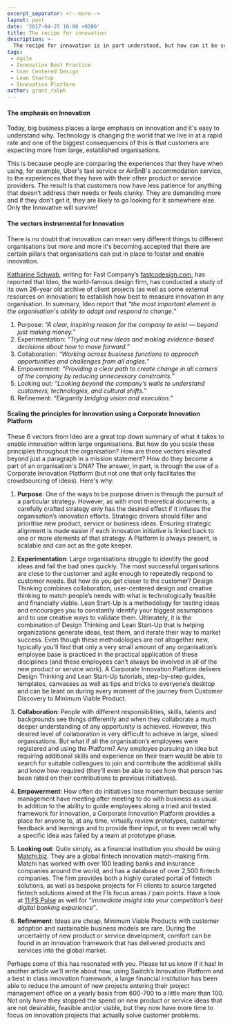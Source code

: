 ```yaml
---
excerpt_separator: <!--more-->
layout: post
date: '2017-04-25 16:00 +0200'
title: The recipe for innovation
description: >-
  The recipe for innovation is in part understood, but how can it be scaled throughout an organisation?
tags:
 - Agile
 - Innovation Best Practice
 - User Centered Design
 - Lean Startup
 - Innovation Platform
author: grant_ralph
---
```

#### The emphasis on Innovation

Today, big business places a large emphasis on innovation and it's easy to understand why. Technology is changing the world that we live in at a rapid rate and one of the biggest consequences of this is that customers are expecting more from large, established organisations.

<!--more-->

This is because people are comparing the experiences that they have when using, for example, Uber's taxi service or AirBnB's accommodation service, to the experiences that they have with their other product or service providers. The result is that customers now have less patience for anything that doesn’t address their needs or feels clunky. They are demanding more and if they don’t get it, they are likely to go looking for it somewhere else. Only the Innovative will survive!

#### The vectors instrumental for Innovation

There is no doubt that innovation can mean very different things to different organisations but more and more it's becoming accepted that there are certain pillars that organisations can put in place to foster and enable innovation.

[Katharine Schwab](https://www.fastcodesign.com/user/katharine-schwab), writing for Fast Company’s [fastcodesign.com](https://fastcodesign.com), has reported that Ideo, the world-famous design firm, has conducted a study of its own 26-year old archive of client projects (as well as some external resources on innovation) to establish how best to measure innovation in any organisation. In summary, Ideo report that *“the most important element is the organisation's ability to adapt and respond to change.”*

1. Purpose: *“A clear, inspiring reason for the company to exist — beyond just making money.”*
2. Experimentation: *“Trying out new ideas and making evidence-based decisions about how to move forward.”*
3. Collaboration: *“Working across business functions to approach opportunities and challenges from all angles.”*
4. Empowerment: *“Providing a clear path to create change in all corners of the company by reducing unnecessary constraints.”*
5. Looking out: *“Looking beyond the company’s walls to understand customers, technologies, and cultural shifts.”*
6. Refinement: *“Elegantly bridging vision and execution.”*

#### Scaling the principles for Innovation using a Corporate Innovation Platform

These 6 vectors from Ideo are a great top down summary of what it takes to enable innovation within large organisations. But how do you scale these principles throughout the organisation? How are these vectors elevated beyond just a paragraph in a mission statement? How do they become a part of an organisation's DNA? The answer, in part, is through the use of a Corporate Innovation Platform (but not one that only facilitates the crowdsourcing of ideas). Here's why:

1. **Purpose**: One of the ways to be purpose driven is through the pursuit of a particular strategy. However, as with most theoretical documents, a carefully crafted strategy only has the desired effect if it infuses the organisation’s innovation efforts. Strategic drivers should filter and prioritise new product, service or business ideas. Ensuring strategic alignment is made easier if each innovation initiative is linked back to one or more elements of that strategy. A Platform is always present, is scalable and can act as the gate keeper.

2. **Experimentation**: Large organisations struggle to identify the good ideas and fail the bad ones quickly. The most successful organisations are close to the customer and agile enough to repeatedly respond to customer needs. But how do you get closer to the customer? Design Thinking combines collaboration, user-centered design and creative thinking to match people’s needs with what is technologically feasible and financially viable. Lean Start-Up is a methodology for testing ideas and encourages you to constantly identify your biggest assumptions and to use creative ways to validate them. Ultimately, it is the combination of Design Thinking and Lean Start-Up that is helping organizations generate ideas, test them, and iterate their way to market success. Even though these methodologies are not altogether new, typically you’ll find that only a very small amount of any organisation’s employee base is practiced in the practical application of these disciplines (and these employees can’t always be involved in all of the new product or service work). A Corporate Innovation Platform delivers Design Thinking and Lean Start-Up tutorials, step-by-step guides, templates, canvasses as well as tips and tricks to everyone’s desktop and can be leant on during every moment of the journey from Customer Discovery to Minimum Viable Product.

3. **Collaboration**: People with different responsibilities, skills, talents and backgrounds see things differently and when they collaborate a much deeper understanding of any opportunity is achieved. However, this desired level of collaboration is very difficult to achieve in large, siloed organisations. But what if all the organisation’s employees were registered and using the Platform? Any employee pursuing an idea but requiring additional skills and experience on their team would be able to search for suitable colleagues to join and contribute the additional skills and know how required (they’ll even be able to see how that person has been rated on their contributions to previous initiatives).

4. **Empowerment**: How often do initiatives lose momentum because senior management have meeting after meeting to do with business as usual. In addition to the ability to guide employees along a tried and tested framework for innovation, a Corporate Innovation Platform provides a place for anyone to, at any time, virtually review prototypes, customer feedback and learnings and to provide their input, or to even recall why a specific idea was failed by a team at prototype phase.

5. **Looking out**: Quite simply, as a financial institution you should be using [Matchi.biz](http://matchi.biz). They are a global fintech innovation match-making firm. Matchi has worked with over 100 leading banks and insurance companies around the world, and has a database of over 2,500 fintech companies. The firm provides both a highly curated portal of fintech solutions, as well as bespoke projects for FI clients to source targeted fintech solutions aimed at the FIs focus areas / pain points.  Have a look at [11:FS Pulse](https://11fs.com/services/11fs-pulse/) as well for *“immediate insight into your competition’s best digital banking experience”*.

6. **Refinement**: Ideas are cheap, Minimum Viable Products with customer adoption and sustainable business models are rare. During the uncertainty of new product or service development, comfort can be found in an innovation framework that has delivered products and services into the global market.

Perhaps some of this has resonated with you. Please let us know if it has! In another article we’ll write about how, using Switch’s Innovation Platform and a best in class innovation framework, a large financial institution has been able to reduce the amount of new projects entering their project management office on a yearly basis from 600-700 to a little more than 100. Not only have they stopped the spend on new product or service ideas that are not desirable, feasible and/or viable, but they now have more time to focus on innovation projects that actually solve customer problems.
